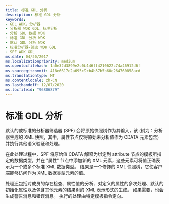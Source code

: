 ```yaml
---
title: 标准 GDL 分析
description: 标准 GDL 分析
keywords:
- GDL WDK，分析器
- 分析器 WDK GDL，标准分析
- 分析 GDL 数据 WDK
- 标准 GDL 分析 WDK
- 默认 GDL 分析 WDK
- 标准分析器-筛选 WDK GDL
- SPF WDK GDL
ms.date: 04/20/2017
ms.localizationpriority: medium
ms.openlocfilehash: 1a0e32d3899e2c0b146ff4210622c74a46912d6f
ms.sourcegitcommit: 418e6617e2a695c9cb4b37b5b60e264760858acd
ms.translationtype: MT
ms.contentlocale: zh-CN
ms.lasthandoff: 12/07/2020
ms.locfileid: "96806879"
---
```

# <a name="standard-gdl-parsing"></a>标准 GDL 分析


默认的或标准的分析器筛选器 (SPF) 会将原始快照树作为其输入，该 (树为：分析器生成的 XML 快照，其中，属性节点仅将原始未分析值作为 CDATA 元素包含) 并执行其他语义验证和处理。

在此处理过程中，SPF 将原始值 CDATA 解释为绑定到 attribute 节点的模板所指定的数据类型，并在 "属性" 节点中添加新的 XML 元素，这些元素可将值正确表示为一个或多个标准 XML 数据类型。 结果是一个修饰的 XML 快照树，它使客户端能够访问作为 XML 数据类型元素的值。

处理还包括对成员的存在检查、属性值的分析、对定义的属性的多次处理、默认的初始化属性以及包含其他元素的结果树的 XML 表示形式的生成。 如果需要，也会生成警告消息和错误消息。 执行的处理由特定模板指令定向。

 

 




